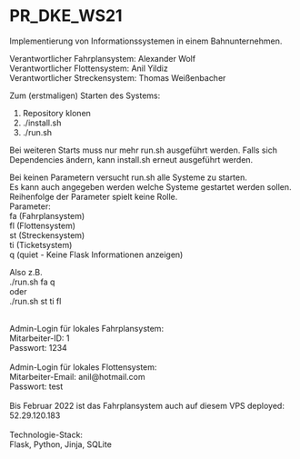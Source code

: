 # PR_DKE_WS21
Implementierung von Informationssystemen in einem Bahnunternehmen.<br>

Verantwortlicher Fahrplansystem: Alexander Wolf<br>
Verantwortlicher Flottensystem: Anil Yildiz<br>
Verantwortlicher Streckensystem: Thomas Weißenbacher

Zum (erstmaligen) Starten des Systems:
1. Repository klonen
2. ./install.sh
3. ./run.sh

Bei weiteren Starts muss nur mehr run.sh ausgeführt werden.
Falls sich Dependencies ändern, kann install.sh erneut ausgeführt werden.

Bei keinen Parametern versucht run.sh alle Systeme zu starten.<br>
Es kann auch angegeben werden welche Systeme gestartet werden sollen.<br>
Reihenfolge der Parameter spielt keine Rolle.<br>
Parameter:<br>
fa (Fahrplansystem)<br>
fl (Flottensystem)<br>
st (Streckensystem)<br>
ti (Ticketsystem)<br>
q  (quiet - Keine Flask Informationen anzeigen)<br>

Also z.B. <br>
./run.sh fa q<br>
oder<br>
./run.sh st ti fl <br>

<br>
Admin-Login für lokales Fahrplansystem:<br>
Mitarbeiter-ID: 1<br>
Passwort: 1234<br>

<br>
Admin-Login für lokales Flottensystem:<br>
Mitarbeiter-Email: anil@hotmail.com<br>
Passwort: test<br>

<br>
Bis Februar 2022 ist das Fahrplansystem auch auf diesem VPS deployed:<br>
52.29.120.183
<br>
<br>
Technologie-Stack:<br>
Flask, Python, Jinja, SQLite<br>

